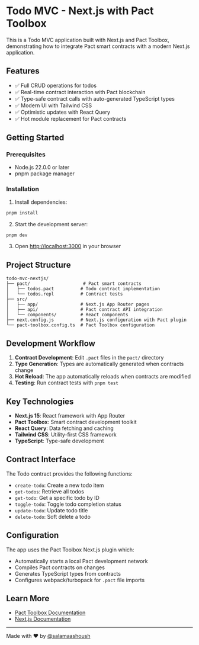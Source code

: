 # Todo MVC - Next.js with Pact Toolbox

This is a Todo MVC application built with Next.js and Pact Toolbox, demonstrating how to integrate Pact smart contracts with a modern Next.js application.

## Features

- ✅ Full CRUD operations for todos
- ✅ Real-time contract interaction with Pact blockchain
- ✅ Type-safe contract calls with auto-generated TypeScript types
- ✅ Modern UI with Tailwind CSS
- ✅ Optimistic updates with React Query
- ✅ Hot module replacement for Pact contracts

## Getting Started

### Prerequisites

- Node.js 22.0.0 or later
- pnpm package manager

### Installation

1. Install dependencies:
```bash
pnpm install
```

2. Start the development server:
```bash
pnpm dev
```

3. Open [http://localhost:3000](http://localhost:3000) in your browser

## Project Structure

```
todo-mvc-nextjs/
├── pact/                    # Pact smart contracts
│   ├── todos.pact          # Todo contract implementation
│   └── todos.repl          # Contract tests
├── src/
│   ├── app/                # Next.js App Router pages
│   ├── api/                # Pact contract API integration
│   └── components/         # React components
├── next.config.js          # Next.js configuration with Pact plugin
└── pact-toolbox.config.ts  # Pact Toolbox configuration
```

## Development Workflow

1. **Contract Development**: Edit `.pact` files in the `pact/` directory
2. **Type Generation**: Types are automatically generated when contracts change
3. **Hot Reload**: The app automatically reloads when contracts are modified
4. **Testing**: Run contract tests with `pnpm test`

## Key Technologies

- **Next.js 15**: React framework with App Router
- **Pact Toolbox**: Smart contract development toolkit
- **React Query**: Data fetching and caching
- **Tailwind CSS**: Utility-first CSS framework
- **TypeScript**: Type-safe development

## Contract Interface

The Todo contract provides the following functions:

- `create-todo`: Create a new todo item
- `get-todos`: Retrieve all todos
- `get-todo`: Get a specific todo by ID
- `toggle-todo`: Toggle todo completion status
- `update-todo`: Update todo title
- `delete-todo`: Soft delete a todo

## Configuration

The app uses the Pact Toolbox Next.js plugin which:
- Automatically starts a local Pact development network
- Compiles Pact contracts on changes
- Generates TypeScript types from contracts
- Configures webpack/turbopack for `.pact` file imports

## Learn More

- [Pact Toolbox Documentation](https://github.com/kadena-community/pact-toolbox)
- [Next.js Documentation](https://nextjs.org/docs)

---

Made with ❤️ by [@salamaashoush](https://github.com/salamaashoush)